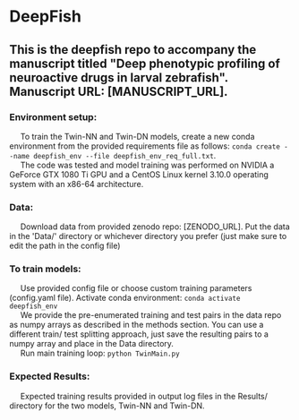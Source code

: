 # DeepFish

## This is the deepfish repo to accompany the manuscript titled "Deep phenotypic profiling of neuroactive drugs in larval zebrafish". Manuscript URL: [MANUSCRIPT_URL].

### **Environment setup:** 
&nbsp;&nbsp;&nbsp;&nbsp; To train the Twin-NN and Twin-DN models, create a new conda environment from the provided requirements file as follows: `conda create --name deepfish_env --file deepfish_env_req_full.txt`.\
&nbsp;&nbsp;&nbsp;&nbsp; The code was tested and model training was performed on NVIDIA a GeForce GTX 1080 Ti GPU and a CentOS Linux kernel 3.10.0 operating system with an x86-64 architecture.

### **Data:**
&nbsp;&nbsp;&nbsp;&nbsp; Download data from provided zenodo repo: [ZENODO_URL]. Put the data in the 'Data/' directory or whichever directory you prefer (just make sure to edit the path in the config file) 

### **To train models:**
&nbsp;&nbsp;&nbsp;&nbsp; Use provided config file or choose custom training parameters (config.yaml file). Activate conda environment: `conda activate deepfish_env` \
&nbsp;&nbsp;&nbsp;&nbsp; We provide the pre-enumerated training and test pairs in the data repo as numpy arrays as described in the methods section. You can use a different train/ test splitting approach, just save the resulting pairs to a numpy array and place in the Data directory.\
&nbsp;&nbsp;&nbsp;&nbsp; Run main training loop: `python TwinMain.py`

### **Expected Results:** ###
&nbsp;&nbsp;&nbsp;&nbsp; Expected training results provided in output log files in the Results/ directory for the two models, Twin-NN and Twin-DN. 
